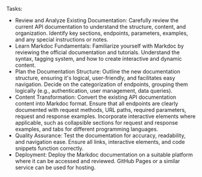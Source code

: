 Tasks:
- Review and Analyze Existing Documentation:
  Carefully review the current API documentation to understand the structure, content, and organization.
  Identify key sections, endpoints, parameters, examples, and any special instructions or notes.
- Learn Markdoc Fundamentals:
  Familiarize yourself with Markdoc by reviewing the official documentation and tutorials.
  Understand the syntax, tagging system, and how to create interactive and dynamic content.
- Plan the Documentation Structure:
  Outline the new documentation structure, ensuring it's logical, user-friendly, and facilitates easy navigation.
  Decide on the categorization of endpoints, grouping them logically (e.g., authentication, user management, data queries).
- Content Transformation:
  Convert the existing API documentation content into Markdoc format.
  Ensure that all endpoints are clearly documented with request methods, URL paths, required parameters, request and response examples.
  Incorporate interactive elements where applicable, such as collapsible sections for request and response examples, and tabs for different programming languages.
- Quality Assurance:
  Test the documentation for accuracy, readability, and navigation ease.
  Ensure all links, interactive elements, and code snippets function correctly.
- Deployment:
  Deploy the Markdoc documentation on a suitable platform where it can be accessed and reviewed. GitHub Pages or a similar service can be used for hosting.

